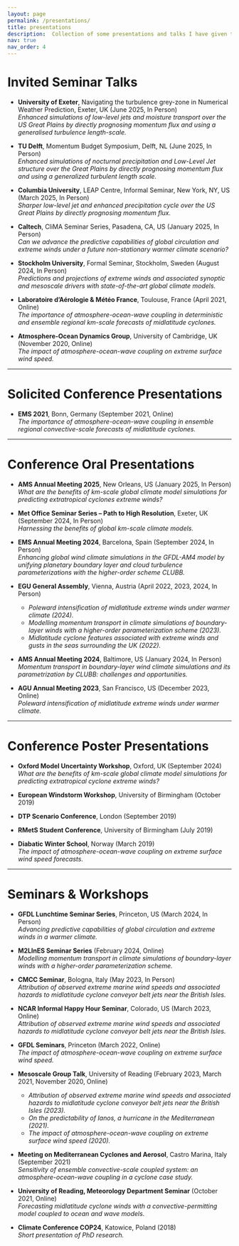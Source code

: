 ```yaml
---
layout: page
permalink: /presentations/
title: presentations
description:  Collection of some presentations and talks I have given to seminars, conferences, and workshops in the past.
nav: true
nav_order: 4
---
```


# Invited Seminar Talks

- **University of Exeter**, Navigating the turbulence grey-zone in Numerical Weather Prediction, Exeter, UK (June 2025, In Person)  
  *Enhanced simulations of low-level jets and moisture transport over the US Great Plains by directly prognosing momentum flux and using a generalised turbulence length-scale.*

- **TU Delft**, Momentum Budget Symposium, Delft, NL (June 2025, In Person)  
  *Enhanced simulations of nocturnal precipitation and Low-Level Jet structure over the Great Plains by directly prognosing momentum flux and using a generalized turbulent length scale.*

- **Columbia University**, LEAP Centre, Informal Seminar, New York, NY, US (March 2025, In Person)  
  *Sharper low-level jet and enhanced precipitation cycle over the US Great Plains by directly prognosing momentum flux.*

- **Caltech**, CliMA Seminar Series, Pasadena, CA, US (January 2025, In Person)  
  *Can we advance the predictive capabilities of global circulation and extreme winds under a future non-stationary warmer climate scenario?*

- **Stockholm University**, Formal Seminar, Stockholm, Sweden (August 2024, In Person)  
  *Predictions and projections of extreme winds and associated synoptic and mesoscale drivers with state-of-the-art global climate models.*

- **Laboratoire d’Aérologie & Météo France**, Toulouse, France (April 2021, Online)  
  *The importance of atmosphere-ocean-wave coupling in deterministic and ensemble regional km-scale forecasts of midlatitude cyclones.*

- **Atmosphere-Ocean Dynamics Group**, University of Cambridge, UK (November 2020, Online)  
  *The impact of atmosphere-ocean-wave coupling on extreme surface wind speed.*

---

# Solicited Conference Presentations

- **EMS 2021**, Bonn, Germany (September 2021, Online)  
  *The importance of atmosphere-ocean-wave coupling in ensemble regional convective-scale forecasts of midlatitude cyclones.*

---

# Conference Oral Presentations

- **AMS Annual Meeting 2025**, New Orleans, US (January 2025, In Person)  
  *What are the benefits of km-scale global climate model simulations for predicting extratropical cyclones extreme winds?*

- **Met Office Seminar Series – Path to High Resolution**, Exeter, UK (September 2024, In Person)  
  *Harnessing the benefits of global km-scale climate models.*

- **EMS Annual Meeting 2024**, Barcelona, Spain (September 2024, In Person)  
  *Enhancing global wind climate simulations in the GFDL-AM4 model by unifying planetary boundary layer and cloud turbulence parameterizations with the higher-order scheme CLUBB.*

- **EGU General Assembly**, Vienna, Austria (April 2022, 2023, 2024, In Person)  
  - *Poleward intensification of midlatitude extreme winds under warmer climate (2024).*  
  - *Modelling momentum transport in climate simulations of boundary-layer winds with a higher-order parameterization scheme (2023).*  
  - *Midlatitude cyclone features associated with extreme winds and gusts in the seas surrounding the UK (2022).*  

- **AMS Annual Meeting 2024**, Baltimore, US (January 2024, In Person)  
  *Momentum transport in boundary-layer wind climate simulations and its parametrization by CLUBB: challenges and opportunities.*

- **AGU Annual Meeting 2023**, San Francisco, US (December 2023, Online)  
  *Poleward intensification of midlatitude extreme winds under warmer climate.*

---

# Conference Poster Presentations

- **Oxford Model Uncertainty Workshop**, Oxford, UK (September 2024)  
  *What are the benefits of km-scale global climate model simulations for predicting extratropical cyclone extreme winds?*

- **European Windstorm Workshop**, University of Birmingham (October 2019)  
- **DTP Scenario Conference**, London (September 2019)  
- **RMetS Student Conference**, University of Birmingham (July 2019)  
- **Diabatic Winter School**, Norway (March 2019)  
  *The impact of atmosphere-ocean-wave coupling on extreme surface wind speed forecasts.*

---

# Seminars & Workshops

- **GFDL Lunchtime Seminar Series**, Princeton, US (March 2024, In Person)  
  *Advancing predictive capabilities of global circulation and extreme winds in a warmer climate.*

- **M2LInES Seminar Series** (February 2024, Online)  
  *Modelling momentum transport in climate simulations of boundary-layer winds with a higher-order parameterization scheme.*

- **CMCC Seminar**, Bologna, Italy (May 2023, In Person)  
  *Attribution of observed extreme marine wind speeds and associated hazards to midlatitude cyclone conveyor belt jets near the British Isles.*

- **NCAR Informal Happy Hour Seminar**, Colorado, US (March 2023, Online)  
  *Attribution of observed extreme marine wind speeds and associated hazards to midlatitude cyclone conveyor belt jets near the British Isles.*

- **GFDL Seminars**, Princeton (March 2022, Online)  
  *The impact of atmosphere-ocean-wave coupling on extreme surface wind speed.*

- **Mesoscale Group Talk**, University of Reading (February 2023, March 2021, November 2020, Online)  
  - *Attribution of observed extreme marine wind speeds and associated hazards to midlatitude cyclone conveyor belt jets near the British Isles (2023).*  
  - *On the predictability of Ianos, a hurricane in the Mediterranean (2021).*  
  - *The impact of atmosphere-ocean-wave coupling on extreme surface wind speed (2020).*  

- **Meeting on Mediterranean Cyclones and Aerosol**, Castro Marina, Italy (September 2021)  
  *Sensitivity of ensemble convective-scale coupled system: an atmosphere-ocean-wave coupling in a cyclone case study.*

- **University of Reading, Meteorology Department Seminar** (October 2021, Online)  
  *Forecasting midlatitude cyclone winds with a convective-permitting model coupled to ocean and wave models.*

- **Climate Conference COP24**, Katowice, Poland (2018)  
  *Short presentation of PhD research.*

